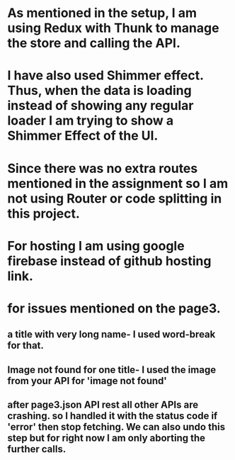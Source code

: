 # As mentioned in the setup, I am using Redux with Thunk to manage the store and calling the API.

# I have also used Shimmer effect. Thus, when the data is loading instead of showing any regular loader I am trying to show a Shimmer Effect of the UI.

# Since there was no extra routes mentioned in the assignment so I am not using Router or code splitting in this project.

# For hosting I am using google firebase instead of github hosting link.

# for issues mentioned on the page3.

## a title with very long name- I used word-break for that.
## Image not found for one title- I used the image from your API for 'image not found'
## after page3.json API rest all other APIs are crashing. so I handled it with the status code if 'error' then stop fetching. We can also undo this step but for right now I am only aborting the further calls.
